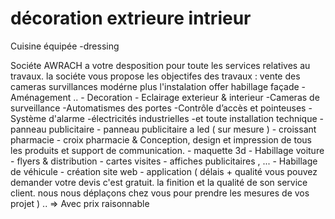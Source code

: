 # décoration extrieure intrieur
Cuisine équipée -dressing 

Sociéte AWRACH a votre desposition pour toute les services  relatives  au travaux. la sociéte vous propose les objectifes des travaux :  vente des cameras survillances modérne plus l'instalation  offer habillage façade - 
Aménagement .. - Decoration - Eclairage exterieur & interieur -Cameras de surveillance  -Automatismes des portes -Contrôle d’accès et pointeuses -Système d'alarme -électricités industrielles -et toute installation technique - panneau publicitaire - panneau publicitaire a led ( sur mesure ) - croissant pharmacie - croix pharmacie & Conception, design et impression de tous les produits et support de communication. - maquette 3d - Habillage voiture - flyers & distribution - cartes visites   - affiches publicitaires , ... - Habillage de véhicule - création site web - application ( délais + qualité vous pouvez demander votre devis c'est gratuit. la finition et la qualité de son service client. nous nous déplaçons chez vous pour prendre les mesures de vos projet ) .. => Avec prix raisonnable 
